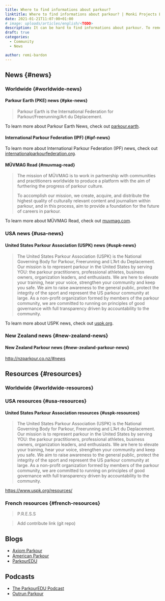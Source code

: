 ```yaml
---
title: Where to find informations about parkour?
linktitle: Where to find informations about parkour? | Monki Projects Blog
date: 2021-01-21T11:07:00+01:00
# image: uploads/articles/english/<TODO>
description: It can be hard to find informations about parkour. To remedy this, we compiled the best sources of information in a single blog post to guide you to the most suitable resources.
draft: true
categories:
  - Community
  - News

author: remi-bardon
---
```


## News {#news}

### Worldwide {#worldwide-news}

#### Parkour Earth (PKE) news {#pke-news}

> Parkour Earth is the International Federation for Parkour/Freerunning/Art du Déplacement.

To learn more about Parkour Earth News, check out [parkour.earth](https://parkour.earth/#blog).

#### International Parkour Federation (IPF) {#ipf-news}

To learn more about International Parkour Federation (IPF) news, check out [internationalparkourfederation.org](https://internationalparkourfederation.org/news/).

#### MÜVMAG Read {#muvmag-read}

> The mission of MÜVMAG is to work in partnership with communities and practitioners worldwide to produce a platform with the aim of furthering the progress of parkour culture.
>
> To accomplish our mission, we create, acquire, and distribute the highest quality of culturally relevant content and journalism within parkour, and in this process, aim to provide a foundation for the future of careers in parkour.

To learn more about MÜVMAG Read, check out [muvmag.com](https://muvmag.com/archives/).

### USA news {#usa-news}

#### United States Parkour Association (USPK) news {#uspk-news}

> The United States Parkour Association (USPK) is the National Governing Body for Parkour, Freerunning and L’Art du Deplacement. Our mission is to represent parkour in the United States by serving YOU: the parkour practitioners, professional athletes, business owners, organization leaders, and enthusiasts. We are here to elevate your training, hear your voice, strengthen your community and keep you safe. We aim to raise awareness to the general public, protect the integrity of the sport and represent the US parkour community at large. As a non-profit organization formed by members of the parkour community, we are committed to running on principles of good governance with full transparency driven by accountability to the community.

To learn more about USPK news, check out [uspk.org](https://www.uspk.org/category/news/).

### New Zealand news {#new-zealand-news}

#### New Zealand Parkour news {#new-zealand-parkour-news}

<http://nzparkour.co.nz/#news>

## Resources {#resources}

### Worldwide {#worldwide-resources}

### USA resources {#usa-resources}

#### United States Parkour Association resources {#uspk-resources}

> The United States Parkour Association (USPK) is the National Governing Body for Parkour, Freerunning and L’Art du Deplacement. Our mission is to represent parkour in the United States by serving YOU: the parkour practitioners, professional athletes, business owners, organization leaders, and enthusiasts. We are here to elevate your training, hear your voice, strengthen your community and keep you safe. We aim to raise awareness to the general public, protect the integrity of the sport and represent the US parkour community at large. As a non-profit organization formed by members of the parkour community, we are committed to running on principles of good governance with full transparency driven by accountability to the community.

<https://www.uspk.org/resources/>

### French resources {#french-resources}

> P.R.E.S.S

> Add contribute link (git repo)

## Blogs

- [Axiom Parkour](https://axiomparkour.com/blog)
- [American Parkour](http://americanparkour.com/category/articles/)
- [ParkourEDU](https://parkouredu.org/blog/)

## Podcasts

- [The ParkourEDU Podcast](https://parkouredu.org/category/podcasts/)
- [Outrun Parkour](https://anchor.fm/outrun-parkour)
